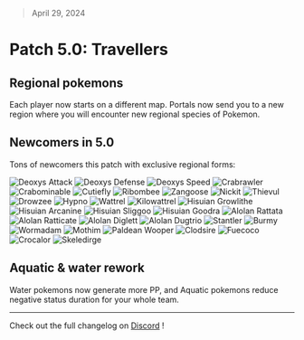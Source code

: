 > April 29, 2024

# Patch 5.0: Travellers

## Regional pokemons

Each player now starts on a different map. Portals now send you to a new region where you will encounter new regional species of Pokemon.

## Newcomers in 5.0

Tons of newcomers this patch with exclusive regional forms:

![Deoxys Attack](https://raw.githubusercontent.com/PMDCollab/SpriteCollab/master/portrait/0386/0001/Normal.png)
![Deoxys Defense](https://raw.githubusercontent.com/PMDCollab/SpriteCollab/master/portrait/0386/0002/Normal.png)
![Deoxys Speed](https://raw.githubusercontent.com/PMDCollab/SpriteCollab/master/portrait/0386/0003/Normal.png)
![Crabrawler](https://raw.githubusercontent.com/PMDCollab/SpriteCollab/master/portrait/0739/Normal.png)
![Crabominable](https://raw.githubusercontent.com/PMDCollab/SpriteCollab/master/portrait/0740/Normal.png)
![Cutiefly](https://raw.githubusercontent.com/PMDCollab/SpriteCollab/master/portrait/0742/Normal.png)
![Ribombee](https://raw.githubusercontent.com/PMDCollab/SpriteCollab/master/portrait/0743/Normal.png)
![Zangoose](https://raw.githubusercontent.com/PMDCollab/SpriteCollab/master/portrait/0335/Normal.png)
![Nickit](https://raw.githubusercontent.com/PMDCollab/SpriteCollab/master/portrait/0827/Normal.png)
![Thievul](https://raw.githubusercontent.com/PMDCollab/SpriteCollab/master/portrait/0828/Normal.png)
![Drowzee](https://raw.githubusercontent.com/PMDCollab/SpriteCollab/master/portrait/0096/Normal.png)
![Hypno](https://raw.githubusercontent.com/PMDCollab/SpriteCollab/master/portrait/0097/Normal.png)
![Wattrel](https://raw.githubusercontent.com/PMDCollab/SpriteCollab/master/portrait/0940/Normal.png)
![Kilowattrel](https://raw.githubusercontent.com/PMDCollab/SpriteCollab/master/portrait/0941/Normal.png)
![Hisuian Growlithe](https://raw.githubusercontent.com/PMDCollab/SpriteCollab/master/portrait/0058/0001/Normal.png)
![Hisuian Arcanine](https://raw.githubusercontent.com/PMDCollab/SpriteCollab/master/portrait/0059/0001/Normal.png)
![Hisuian Sliggoo](https://raw.githubusercontent.com/PMDCollab/SpriteCollab/master/portrait/0705/0001/Normal.png)
![Hisuian Goodra](https://raw.githubusercontent.com/PMDCollab/SpriteCollab/master/portrait/0706/0001/Normal.png)
![Alolan Rattata](https://raw.githubusercontent.com/PMDCollab/SpriteCollab/master/portrait/0019/0001/Normal.png)
![Alolan Ratticate](https://raw.githubusercontent.com/PMDCollab/SpriteCollab/master/portrait/0020/0001/Normal.png)
![Alolan Diglett](https://raw.githubusercontent.com/PMDCollab/SpriteCollab/master/portrait/0050/0001/Normal.png)
![Alolan Dugtrio](https://raw.githubusercontent.com/PMDCollab/SpriteCollab/master/portrait/0051/0001/Normal.png)
![Stantler](https://raw.githubusercontent.com/PMDCollab/SpriteCollab/master/portrait/0234/Normal.png)
![Burmy](https://raw.githubusercontent.com/PMDCollab/SpriteCollab/master/portrait/0412/Normal.png)
![Wormadam](https://raw.githubusercontent.com/PMDCollab/SpriteCollab/master/portrait/0413/Normal.png)
![Mothim](https://raw.githubusercontent.com/PMDCollab/SpriteCollab/master/portrait/0414/Normal.png)
![Paldean Wooper](https://raw.githubusercontent.com/PMDCollab/SpriteCollab/master/portrait/0194/0002/Normal.png)
![Clodsire](https://raw.githubusercontent.com/PMDCollab/SpriteCollab/master/portrait/0980/Normal.png)
![Fuecoco](https://raw.githubusercontent.com/PMDCollab/SpriteCollab/master/portrait/0909/Normal.png)
![Crocalor](https://raw.githubusercontent.com/PMDCollab/SpriteCollab/master/portrait/0910/Normal.png)
![Skeledirge](https://raw.githubusercontent.com/PMDCollab/SpriteCollab/master/portrait/0911/Normal.png)

## Aquatic & water rework

Water pokemons now generate more PP, and Aquatic pokemons reduce negative status duration for your whole team.

---

Check out the full changelog on [Discord](https://discord.com/channels/737230355039387749/737230355039387752/1234828223922049025) !
